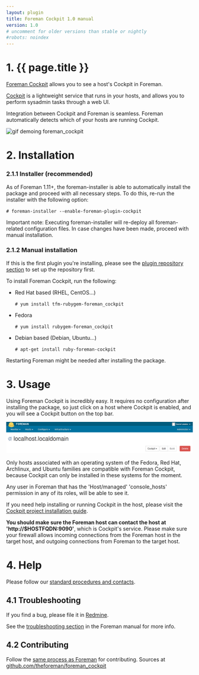 ```yaml
---
layout: plugin
title: Foreman Cockpit 1.0 manual
version: 1.0
# uncomment for older versions than stable or nightly
#robots: noindex
---
```


# 1. {{ page.title }}

[Foreman Cockpit](https://github.com/theforeman/foreman_cockpit) allows you to see a host's Cockpit in Foreman.

[Cockpit](http://cockpit-project.org/) is a lightweight service that runs
in your hosts, and allows you to perform sysadmin tasks through a web UI.

Integration between Cockpit and Foreman is seamless. Foreman automatically
detects which of your hosts are running Cockpit.

![gif demoing foreman_cockpit](https://camo.githubusercontent.com/dd327f958993d60ecefbe4e1fc26bc45ad63cf9c/687474703a2f2f692e696d6775722e636f6d2f527a64735239622e676966)

# 2. Installation

### 2.1.1 Installer (recommended)

As of Foreman 1.11+, the foreman-installer is able to automatically install the
package and proceed with all necessary steps. To do this, re-run the installer
with the following option:

    # foreman-installer --enable-foreman-plugin-cockpit

Important note: Executing foreman-installer will re-deploy all foreman-related
configuration files. In case changes have been made, proceed with manual
installation.

### 2.1.2 Manual installation

If this is the first plugin you're installing, please see the [plugin
repository section]({{site.baseurl}}plugins/#2.2Packageinstallation) to set up the repository
first.

To install Foreman Cockpit, run the following:

* Red Hat based (RHEL, CentOS...)

      # yum install tfm-rubygem-foreman_cockpit

* Fedora

      # yum install rubygem-foreman_cockpit

* Debian based (Debian, Ubuntu...)

      # apt-get install ruby-foreman-cockpit

Restarting Foreman might be needed after installing the package.

# 3. Usage

Using Foreman Cockpit is incredibly easy. It requires no configuration after
installing the package, so just click on a host where Cockpit is enabled, and
you will see a Cockpit button on the top bar.

![top bar with cockpit](/static/images/plugins/foreman_cockpit/topbar.png)

Only hosts associated with an operating system of the Fedora, Red Hat,
Archlinux, and Ubuntu families are compatible with Foreman Cockpit, because
Cockpit can only be installed in these systems for the moment.

Any user in Foreman that has the 'Host/managed' 'console_hosts' permission in
any of its roles, will be able to see it.

If you need help installing or running Cockpit in the host, please visit the
[Cockpit project installation guide](http://cockpit-project.org/running.html).

**You should make sure the Foreman host can contact the host at
'http://$HOSTFQDN:9090'**, which is Cockpit's service. Please make sure your
firewall allows incoming connections from the Foreman host in the target host,
and outgoing connections from Foreman to the target host.

# 4. Help

Please follow our [standard procedures and contacts]({{site.baseurl}}support.html).

## 4.1 Troubleshooting

If you find a bug, please file it in
[Redmine](http://projects.theforeman.org/projects/foreman_cockpit/issues/new).

See the [troubleshooting section]({{site.baseurl}}manuals/latest/index.html#7.2GettingHelp)
in the Foreman manual for more info.

## 4.2 Contributing

Follow the [same process as Foreman]({{site.baseurl}}contribute.html#SubmitPatches)
for contributing. Sources at [github.com/theforeman/foreman_cockpit](https://github.com/theforeman/foreman_cockpit)
